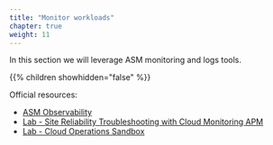 ```yaml
---
title: "Monitor workloads"
chapter: true
weight: 11
---
```

In this section we will leverage ASM monitoring and logs tools.

{{% children showhidden="false" %}}

Official resources:
- [ASM Observability](https://cloud.google.com/service-mesh/docs/observability-overview)
- [Lab - Site Reliability Troubleshooting with Cloud Monitoring APM](https://www.qwiklabs.com/focuses/22046?parent=catalog)
- [Lab - Cloud Operations Sandbox](https://cloud-ops-sandbox.dev/)
